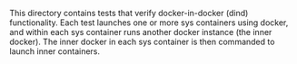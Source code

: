 This directory contains tests that verify docker-in-docker (dind)
functionality. Each test launches one or more sys containers using
docker, and within each sys container runs another docker instance
(the inner docker). The inner docker in each sys container is then
commanded to launch inner containers.
